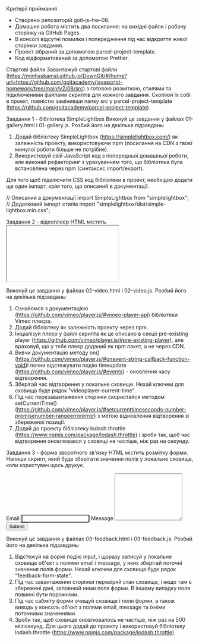 Критерії приймання
- Створено репозиторій goit-js-hw-08. 
- Домашня робота містить два посилання: на вихідні файли і робочу сторінку на GitHub Pages. 
- В консолі відсутні помилки і попередження під час відкриття живої сторінки завдання.
- Проект зібраний за допомогою parcel-project-template. 
- Код відформатований за допомогою Prettier.

Стартові файли 
Завантажуй стартові файли (https://minhaskamal.github.io/DownGit/#/home?url=https://github.com/goitacademy/javascript-homework/tree/main/v2/08/src) з готовою
розміткою, стилями та підключеними файлами скриптів для кожного завдання.
Скопіюй їх собі в проект, повністю замінивши папку src у
parcel-project-template (https://github.com/goitacademy/parcel-project-template).

Завдання 1 - бібліотека SimpleLightbox 
Виконуй це завдання у файлах 01-gallery.html і 01-gallery.js. 
Розбий його на декілька підзавдань:

1.  Додай бібліотеку SimpleLightbox (https://simplelightbox.com/)
як залежність проекту, використовуючи npm
(посилання на CDN з твоєї минулої роботи більше не потрібне). 
2.  Використовуй свій JavaScript код з попередньої домашньої роботи, 
але виконай рефакторинг з урахуванням того, що бібліотека була встановлена 
через npm (синтаксис import/export). 

Для того щоб підключити CSS код бібліотеки в проект, необхідно
додати ще один імпорт, крім того, що описаний в документації.

// Описаний в документації 
import SimpleLightbox from "simplelightbox"; 
// Додатковий імпорт стилів 
import "simplelightbox/dist/simple-lightbox.min.css";

Завдання 2 - відеоплеєр 
HTML містить <iframe> з відео для Vimeo плеєра. Напиши
скрипт, який буде зберігати поточний час відтворення відео у локальне сховище і,
після перезавантаження сторінки, продовжувати відтворювати відео з цього часу.

<iframe
  id="vimeo-player"
  src="https://player.vimeo.com/video/236203659"
  width="640"
  height="360"
  frameborder="0"
  allowfullscreen
  allow="autoplay; encrypted-media"
></iframe>

Виконуй це завдання у файлах 02-video.html і 02-video.js. Розбий його на
декілька підзавдань:

1.  Ознайомся з документацією (https://github.com/vimeo/player.js/#vimeo-player-api) бібліотеки Vimeo плеєра. 
2.  Додай бібліотеку як залежність проекту через npm. 
3.  Ініціалізуй плеєр у файлі скрипта як це описано в
секції pre-existing player (https://github.com/vimeo/player.js/#pre-existing-player), 
але враховуй, що у тебе плеєр доданий як npm пакет, а не через CDN.
4.  Вивчи документацію методу on() (https://github.com/vimeo/player.js/#onevent-string-callback-function-void)і почни відстежувати подію timeupdate (https://github.com/vimeo/player.js/#events) - оновлення часу відтворення. 
5.  Зберігай час відтворення у локальне сховище. Нехай ключем для сховища буде рядок "videoplayer-current-time". 
6.  Під час перезавантаження сторінки скористайся методом setCurrentTime() (https://github.com/vimeo/player.js/#setcurrenttimeseconds-number-promisenumber-rangeerrorerror) з метою
відновлення відтворення зі збереженої позиції. 
7.  Додай до проекту бібліотеку lodash.throttle (https://www.npmjs.com/package/lodash.throttle) 
і зроби так, щоб час відтворення оновлювався у сховищі не частіше, ніж раз на секунду. 

Завдання 3 - форма зворотного зв'язку 
HTML містить розмітку форми. Напиши скрипт, який буде зберігати значення полів у локальне
сховище, коли користувач щось друкує.

<form class="feedback-form" autocomplete="off">
  <label>
    Email
    <input type="email" name="email" autofocus />
  </label>
  <label>
    Message
    <textarea name="message" rows="8"></textarea>
  </label>
  <button type="submit">Submit</button>
</form>

Виконуй це завдання у файлах 03-feedback.html і 03-feedback.js. Розбий його на
декілька підзавдань:

1.  Відстежуй на формі подію input, і щоразу записуй у локальне сховище об'єкт з
полями email і message, у яких зберігай поточні значення полів форми. Нехай
ключем для сховища буде рядок "feedback-form-state".
2.  Під час завантаження
сторінки перевіряй стан сховища, і якщо там є збережені дані, заповнюй ними поля
форми. В іншому випадку поля повинні бути порожніми.
3.  Під час сабміту форми очищуй сховище і поля форми, а також виводь у консоль об'єкт з полями email,
message та їхніми поточними значеннями.
4.  Зроби так, щоб сховище оновлювалось не частіше, ніж раз на 500 мілісекунд. 
Для цього додай до проекту і використовуй бібліотеку lodash.throttle (https://www.npmjs.com/package/lodash.throttle).
